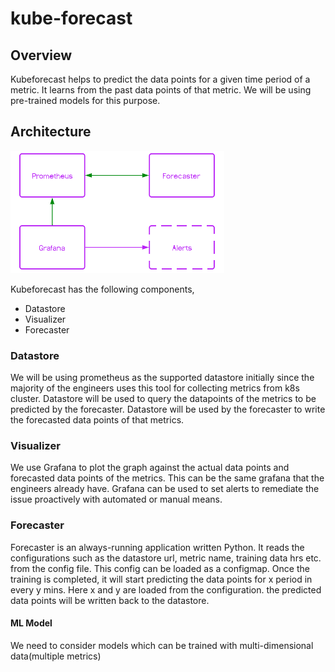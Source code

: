# kube-forecast

## Overview
Kubeforecast helps to predict the data points for a given time period of a metric. It learns from the past data points of that metric.
We will be using pre-trained models for this purpose.

## Architecture

![Alt text](images/forecaster.PNG?raw=true "Architecture diagram of kube-forecast")

Kubeforecast has the following components,

- Datastore
- Visualizer
- Forecaster

### Datastore
We will be using prometheus as the supported datastore initially since the majority of the engineers uses this tool for collecting metrics from k8s cluster. Datastore will be used to query the datapoints of the metrics to be predicted by the forecaster. Datastore will be used by the forecaster to write the forecasted data points of that metrics.

### Visualizer
We use Grafana to plot the graph against the actual data points and forecasted data points of the metrics. This can be the same grafana that the engineers already have. Grafana can be used to set alerts to remediate the issue proactively with automated or manual means.

### Forecaster
Forecaster is an always-running application written Python. It reads the configurations such as the datastore url, metric name, training data hrs etc. from the config file. This config can be loaded as a configmap. Once the training is completed, it will start predicting the data points for x period in every y mins. Here x and y are loaded from the configuration. the predicted data points will be written back to the datastore.

#### ML Model
We need to consider models which can be trained with multi-dimensional data(multiple metrics)



